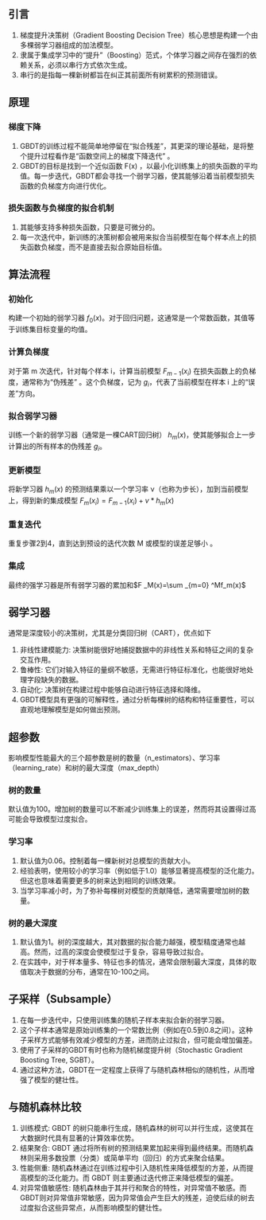 ## 引言
1. 梯度提升决策树（Gradient Boosting Decision Tree）核心思想是构建一个由多棵弱学习器组成的加法模型。
2. 隶属于集成学习中的“提升”（Boosting）范式，个体学习器之间存在强烈的依赖关系，必须以串行方式依次生成。
3. 串行的是指每一棵新树都旨在纠正其前面所有树累积的预测错误。
## 原理
### 梯度下降
1. GBDT的训练过程不能简单地停留在“拟合残差”，其更深的理论基础，是将整个提升过程看作是“函数空间上的梯度下降迭代” 。
2. GBDT的目标是找到一个近似函数 F(x) ，以最小化训练集上的损失函数的平均值。每一步迭代，GBDT都会寻找一个弱学习器，使其能够沿着当前模型损失函数的负梯度方向进行优化。
### 损失函数与负梯度的拟合机制
1. 其能够支持多种损失函数，只要是可微分的。
2. 每一次迭代中，新训练的决策树都会被用来拟合当前模型在每个样本点上的损失函数负梯度，而不是直接去拟合原始目标值。
## 算法流程
### 初始化
构建一个初始的弱学习器 $f _0(x)$。对于回归问题，这通常是一个常数函数，其值等于训练集目标变量的均值。
### 计算负梯度
对于第 m 次迭代，针对每个样本 i，计算当前模型 $F _{m−1}(x _i)$ 在损失函数上的负梯度，通常称为“伪残差” 。这个负梯度，记为 $g _i$，代表了当前模型在样本 i 上的“误差”方向。
### 拟合弱学习器
训练一个新的弱学习器（通常是一棵CART回归树） $h _m(x)$，使其能够拟合上一步计算出的所有样本的伪残差 $g _i$。
### 更新模型
将新学习器 $h _m(x)$ 的预测结果乘以一个学习率 ν（也称为步长），加到当前模型上，得到新的集成模型 $F _m(x _i)=F _{m−1}(x _i)+v*h _m(x)$
### 重复迭代
重复步骤2到4，直到达到预设的迭代次数 M 或模型的误差足够小 。
### 集成
最终的强学习器是所有弱学习器的累加和$F _M(x)=\sum _{m=0} ^Mf_m(x)$
## 弱学习器
通常是深度较小的决策树，尤其是分类回归树（CART），优点如下
1. 非线性建模能力: 决策树能很好地捕捉数据中的非线性关系和特征之间的复杂交互作用。
2. 鲁棒性: 它们对输入特征的量纲不敏感，无需进行特征标准化，也能很好地处理字段缺失的数据。
3. 自动化: 决策树在构建过程中能够自动进行特征选择和降维。
4. GBDT模型具有更强的可解释性，通过分析每棵树的结构和特征重要性，可以直观地理解模型是如何做出预测。
## 超参数
影响模型性能最大的三个超参数是树的数量（n_estimators）、学习率（learning_rate）和树的最大深度（max_depth）
### 树的数量
默认值为100。增加树的数量可以不断减少训练集上的误差，然而将其设置得过高可能会导致模型过度拟合。
### 学习率
1. 默认值为0.06。控制着每一棵新树对总模型的贡献大小。
2. 经验表明，使用较小的学习率（例如低于1.0）能够显著提高模型的泛化能力。但这也意味着需要更多的树来达到相同的训练效果。
3. 当学习率减小时，为了弥补每棵树对模型的贡献降低，通常需要增加树的数量。
### 树的最大深度
1. 默认值为1。树的深度越大，其对数据的拟合能力越强，模型精度通常也越高。然而，过高的深度会使模型过于复杂，容易导致过拟合。
2. 在实践中，对于样本量多、特征也多的情况，通常会限制最大深度，具体的取值取决于数据的分布，通常在10-100之间。
## 子采样（Subsample）
1. 在每一步迭代中，只使用训练集的随机子样本来拟合新的弱学习器。
2. 这个子样本通常是原始训练集的一个常数比例（例如在0.5到0.8之间）。这种子采样方式能够有效减少模型的方差，进而防止过拟合，但可能会增加偏差。
3. 使用了子采样的GBDT有时也称为随机梯度提升树（Stochastic Gradient Boosting Tree, SGBT）。
4. 通过这种方法，GBDT在一定程度上获得了与随机森林相似的随机性，从而增强了模型的健壮性。  
## 与随机森林比较
1. 训练模式: GBDT 的树只能串行生成，随机森林的树可以并行生成，这使其在大数据时代具有显著的计算效率优势。   
2. 结果聚合: GBDT 通过将所有树的预测结果累加起来得到最终结果。而随机森林则采用多数投票（分类）或简单平均（回归）的方式来聚合结果。   
3. 性能侧重: 随机森林通过在训练过程中引入随机性来降低模型的方差，从而提高模型的泛化能力。而 GBDT 则主要通过迭代修正来降低模型的偏差。   
4. 对异常值敏感性: 随机森林由于其并行和聚合的特性，对异常值不敏感。而GBDT则对异常值非常敏感，因为异常值会产生巨大的残差，迫使后续的树去过度拟合这些异常点，从而影响模型的健壮性。